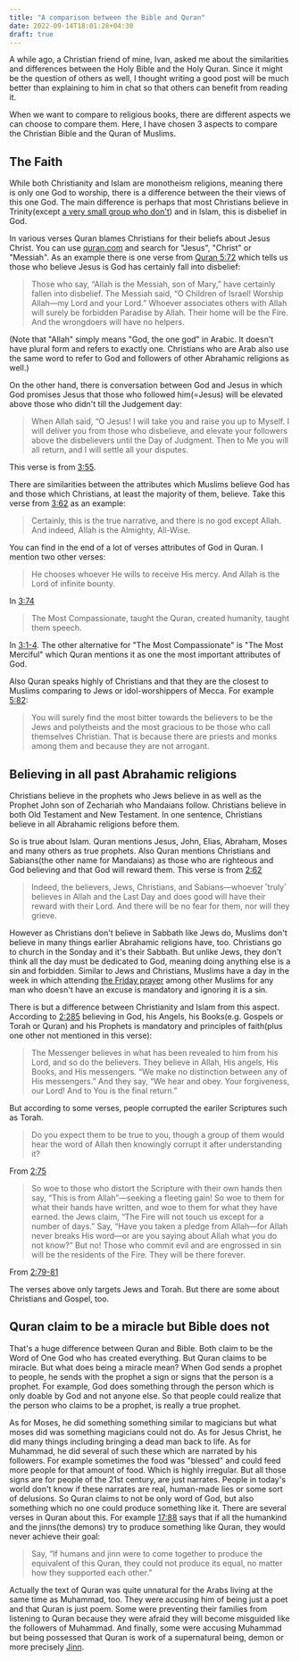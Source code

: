 ```yaml
---
title: "A comparison between the Bible and Quran"
date: 2022-09-14T18:01:28+04:30
draft: true
---
```


A while ago, a Christian friend of mine, Ivan, asked me about the similarities and differences between
the Holy Bible and the Holy Quran. Since it might be the question of others as well, I thought writing a good post
will be much better than explaining to him in chat so that others can benefit from reading it.

When we want to compare to religious books, there are different aspects we can choose to compare them.
Here, I have chosen 3 aspects to compare the Christian Bible and the Quran of Muslims.

## The Faith

While both Christianity and Islam are monotheism religions, meaning there is only one God to worship, there is a difference between
the their views of this one God. The main difference is perhaps that most Christians believe in Trinity(except [a very small group who don't](https://en.wikipedia.org/wiki/Nontrinitarianism)) and in Islam, this is disbelief in God.

In various verses Quran blames Christians for their beliefs about Jesus Christ. You can use [quran.com](https://quran.com) and search for "Jesus", "Christ" or "Messiah". As an example there is one verse from [Quran 5:72](https://quran.com/5/72) which tells us those who believe Jesus is God has certainly fall into disbelief:

> Those who say, “Allah is the Messiah, son of Mary,” have certainly fallen into disbelief. The Messiah said, “O Children of Israel! Worship Allah—my Lord and your Lord.” Whoever associates others with Allah will surely be forbidden Paradise by Allah. Their home will be the Fire. And the wrongdoers will have no helpers.

(Note that "Allah" simply means "God, the one god" in Arabic. It doesn't have plural form and refers to exactly one. Christians who are Arab also use the same word to refer to God and followers of other Abrahamic religions as well.)

On the other hand, there is conversation between God and Jesus in which God promises Jesus that those
who followed him(=Jesus) will be elevated above those who didn't till the Judgement day:

> When Allah said, “O Jesus! I will take you and raise you up to Myself. I will deliver you from those who disbelieve, and elevate your followers above the disbelievers until the Day of Judgment. Then to Me you will all return, and I will settle all your disputes.

This verse is from [3:55](https://quran.com/3/55).

There are similarities between the attributes which Muslims believe God has and those which Christians, at least the majority of them, believe. Take this verse from [3:62](https://quran.com/3/62) as an example:

> Certainly, this is the true narrative, and there is no god except Allah. And indeed, Allah is the Almighty, All-Wise.

You can find in the end of a lot of verses attributes of God in Quran. I mention two other verses:

> He chooses whoever He wills to receive His mercy. And Allah is the Lord of infinite bounty.

In [3:74](https://quran.com/3/74)

> The Most Compassionate, taught the Quran, created humanity, taught them speech.

In [3:1-4](https://quran.com/55). The other alternative for "The Most Compassionate" is "The Most Merciful" which Quran mentions it as one the most important attributes of God.

Also Quran speaks highly of Christians and that they are the closest to Muslims comparing to Jews or idol-worshippers of Mecca. For example [5:82](https://quran.com/5/82):

> You will surely find the most bitter towards the believers to be the Jews and polytheists and the most gracious to be those who call themselves Christian. That is because there are priests and monks among them and because they are not arrogant.

## Believing in all past Abrahamic religions

Christians believe in the prophets who Jews believe in as well as the Prophet John son of Zechariah who Mandaians follow. Christians believe in both Old Testament and New Testament. In one sentence, Christians believe in all Abrahamic religions before them.

So is true about Islam. Quran mentions Jesus, John, Elias, Abraham, Moses and many others as true prophets. Also Quran mentions Christians and Sabians(the other name for Mandaians) as those who are righteous and God believing and that God will reward them. This verse is from [2:62](https://quran.com/2/62)

> Indeed, the believers, Jews, Christians, and Sabians—whoever ˹truly˺ believes in Allah and the Last Day and does good will have their reward with their Lord. And there will be no fear for them, nor will they grieve.

However as Christians don't believe in Sabbath like Jews do, Muslims don't believe in many things earlier Abrahamic religions have, too. Christians go to church in the Sonday and it's their Sabbath. But unlike Jews, they don't think all the day must be dedicated to God, meaning doing anything else is a sin and forbidden. Similar to Jews and Christians, Muslims have a day in the week in which attending [the Friday prayer](https://en.wikipedia.org/wiki/Friday_prayer) among other Muslims for any man who doesn't have an excuse is mandatory and ignoring it is a sin.

There is but a difference between Christianity and Islam from this aspect. According to [2:285](https://quran.com/2/285) believing in God, his Angels, his Books(e.g. Gospels or Torah or Quran) and his Prophets is mandatory and principles of faith(plus one other not mentioned in this verse):

> The Messenger believes in what has been revealed to him from his Lord, and so do the believers. They believe in Allah, His angels, His Books, and His messengers. “We make no distinction between any of His messengers.” And they say, “We hear and obey. Your forgiveness, our Lord! And to You is the final return.”

But according to some verses, people corrupted the eariler Scriptures such as Torah.

> Do you expect them to be true to you, though a group of them would hear the word of Allah then knowingly corrupt it after understanding it?

From [2:75](https://quran.com/2/75)

> So woe to those who distort the Scripture with their own hands then say, “This is from Allah”—seeking a fleeting gain! So woe to them for what their hands have written, and woe to them for what they have earned. the Jews claim, “The Fire will not touch us except for a number of days.” Say, “Have you taken a pledge from Allah—for Allah never breaks His word—or are you saying about Allah what you do not know?” But no! Those who commit evil and are engrossed in sin will be the residents of the Fire. They will be there forever.

From [2:79-81](https://quran.com/2/79-81)

The verses above only targets Jews and Torah. But there are some about Christians and Gospel, too.


## Quran claim to be a miracle but Bible does not

That's a huge difference between Quran and Bible. Both claim to be the Word of One God who has created everything. But Quran claims to be miracle. But what does being a miracle mean? When God sends a prophet to people, he sends with the prophet a sign or signs that the person is a prophet. For example, God does something through the person which is only doable by God and not anyone else. So that people could realize that the person who claims to be a prophet, is really a true prophet.

As for Moses, he did something something similar to magicians but what moses did was something magicians could not do. As for Jesus Christ, he did many things including bringing a dead man back to life. As for Muhammad, he did several of such these which are narrated by his followers. For example sometimes the food was "blessed" and could feed more people for that amount of food. Which is highly irregular. But all those signs are for people of the 21st century, are just narrates. People in today's world don't know if these narrates are real, human-made lies or some sort of delusions. So Quran claims to not be only word of God, but also something which no one could produce something like it. There are several verses in Quran about this. For example [17:88](https://quran.com/17/88) says that if all the humankind and the jinns(the demons) try to produce something like Quran, they would never achieve their goal:

> Say, “If humans and jinn were to come together to produce the equivalent of this Quran, they could not produce its equal, no matter how they supported each other.”

Actually the text of Quran was quite unnatural for the Arabs living at the same time as Muhammad, too. They were accusing him of being just a poet and that Quran is just poem. Some were preventing their families from listening to Quran because they were afraid they will become misguided like the followers of Muhammad. And finally, some were accusing Muhammad but being possessed that Quran is work of a supernatural being, demon or more precisely [Jinn](https://en.wikipedia.org/wiki/Jinn).

